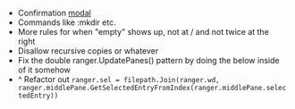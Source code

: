 - Confirmation [modal](https://github.com/rivo/tview/blob/master/demos/modal/main.go)
- Commands like :mkdir etc.
- More rules for when "empty" shows up, not at / and not twice at the right
- Disallow recursive copies or whatever
- Fix the double ranger.UpdatePanes() pattern by doing the below inside of it somehow
- ^ Refactor out `ranger.sel = filepath.Join(ranger.wd, ranger.middlePane.GetSelectedEntryFromIndex(ranger.middlePane.selectedEntry))`
